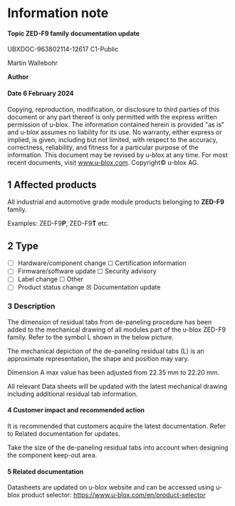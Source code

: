 

# **Information note**

#### **Topic ZED-F9 family documentation update**

UBXDOC-963802114-12617 C1-Public

Martin Wallebohr

**Author**

#### **Date** 6 February 2024

Copying, reproduction, modification, or disclosure to third parties of this document or any part thereof is only permitted with the express written permission of u-blox. The information contained herein is provided "as is" and u-blox assumes no liability for its use. No warranty, either express or implied, is given, including but not limited, with respect to the accuracy, correctness, reliability, and fitness for a particular purpose of the information. This document may be revised by u-blox at any time. For most recent documents, visit www.u-blox.com. Copyright© u-blox AG.

## **1 Affected products**

All industrial and automotive grade module products belonging to **ZED-F9** family.

Examples: ZED-F9**P**, ZED-F9**T** etc.

## **2 Type**

- ☐ Hardware/component change ☐ Certification information
- ☐ Firmware/software update ☐ Security advisory
- ☐ Label change ☐ Other
- ☐ Product status change ☒ Documentation update

### **3 Description**

The dimension of residual tabs from de-paneling procedure has been added to the mechanical drawing of all modules part of the u-blox ZED-F9 family. Refer to the symbol L shown in the below picture.





The mechanical depiction of the de-paneling residual tabs (L) is an approximate representation, the shape and position may vary.

Dimension A max value has been adjusted from 22.35 mm to 22.20 mm.

All relevant Data sheets will be updated with the latest mechanical drawing including additional residual tab information.

#### **4 Customer impact and recommended action**

It is recommended that customers acquire the latest documentation. Refer to Related documentation for updates.

Take the size of the de-paneling residual tabs into account when designing the component keep-out area.

#### **5 Related documentation**

Datasheets are updated on u-blox website and can be accessed using u-blox product selector: <https://www.u-blox.com/en/product-selector>
